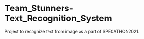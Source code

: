 # Team_Stunners-Text_Recognition_System
Project to recognize text from image as a part of SPECATHON2021.
